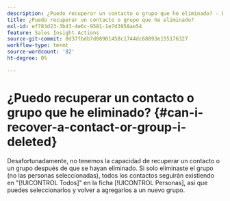 ```yaml
---
description: ¿Puedo recuperar un contacto o grupo que he eliminado? - Documentos de Marketo - Documentación del producto
title: ¿Puedo recuperar un contacto o grupo que he eliminado?
exl-id: ef783d23-3b43-4e6c-9581-1e7d3958ae54
feature: Sales Insight Actions
source-git-commit: 0d37fbdb7d08901458c1744dc68893e155176327
workflow-type: tm+mt
source-wordcount: '82'
ht-degree: 0%

---
```


# ¿Puedo recuperar un contacto o grupo que he eliminado? {#can-i-recover-a-contact-or-group-i-deleted}

Desafortunadamente, no tenemos la capacidad de recuperar un contacto o un grupo después de que se hayan eliminado. Si solo eliminaste el grupo (no las personas seleccionadas), todos los contactos seguirán existiendo en &quot;[!UICONTROL Todos]&quot; en la ficha [!UICONTROL Personas], así que puedes seleccionarlos y volver a agregarlos a un nuevo grupo.
